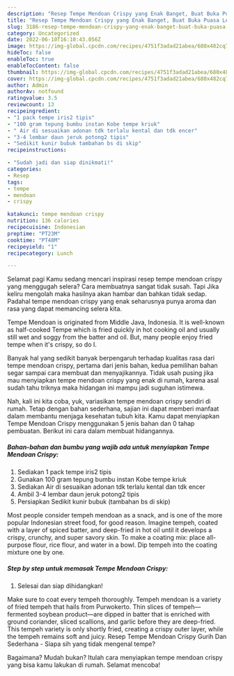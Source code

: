 ```yaml
---
description: "Resep Tempe Mendoan Crispy yang Enak Banget, Buat Buka Puasa Lezat Sekali"
title: "Resep Tempe Mendoan Crispy yang Enak Banget, Buat Buka Puasa Lezat Sekali"
slug: 3186-resep-tempe-mendoan-crispy-yang-enak-banget-buat-buka-puasa-lezat-sekali
category: Uncategorized
date: 2022-06-10T16:10:43.056Z
image: https://img-global.cpcdn.com/recipes/4751f3adad21abea/680x482cq70/tempe-mendoan-crispy-foto-resep-utama.jpg
hideToc: false
enableToc: true
enableTocContent: false
thumbnail: https://img-global.cpcdn.com/recipes/4751f3adad21abea/680x482cq70/tempe-mendoan-crispy-foto-resep-utama.jpg
cover: https://img-global.cpcdn.com/recipes/4751f3adad21abea/680x482cq70/tempe-mendoan-crispy-foto-resep-utama.jpg
author: Admin
authorAv: notfound
ratingvalue: 3.5
reviewcount: 13
recipeingredient:
- "1 pack tempe iris2 tipis"
- "100 gram tepung bumbu instan Kobe tempe kriuk"
- " Air di sesuaikan adonan tdk terlalu kental dan tdk encer"
- "3-4 lembar daun jeruk potong2 tipis"
- "Sedikit kunir bubuk tambahan bs di skip"
recipeinstructions:

- "Sudah jadi dan siap dinikmati!"
categories:
- Resep
tags:
- tempe
- mendoan
- crispy

katakunci: tempe mendoan crispy 
nutrition: 136 calories
recipecuisine: Indonesian
preptime: "PT23M"
cooktime: "PT48M"
recipeyield: "1"
recipecategory: Lunch

---
```



Selamat pagi Kamu sedang mencari inspirasi resep tempe mendoan crispy yang menggugah selera? Cara membuatnya sangat tidak susah. Tapi Jika keliru mengolah maka hasilnya akan hambar dan bahkan tidak sedap. Padahal tempe mendoan crispy yang enak seharusnya punya aroma dan rasa yang dapat memancing selera kita.


Tempe Mendoan is originated from Middle Java, Indonesia. It is well-known as half-cooked Tempe which is fried quickly in hot cooking oil and usually still wet and soggy from the batter and oil. But, many people enjoy fried tempe when it&#39;s crispy, so do I.

Banyak hal yang sedikit banyak berpengaruh terhadap kualitas rasa dari tempe mendoan crispy, pertama dari jenis bahan, kedua pemilihan bahan segar sampai cara membuat dan menyajikannya. Tidak usah pusing jika mau menyiapkan tempe mendoan crispy yang enak di rumah, karena asal sudah tahu triknya maka hidangan ini mampu jadi suguhan istimewa.


Nah, kali ini kita coba, yuk, variasikan tempe mendoan crispy sendiri di rumah. Tetap dengan bahan sederhana, sajian ini dapat memberi manfaat dalam membantu menjaga kesehatan tubuh kita. Kamu dapat menyiapkan Tempe Mendoan Crispy menggunakan 5 jenis bahan dan 0 tahap pembuatan. Berikut ini cara dalam membuat hidangannya.

<!--inarticleads1-->

##### Bahan-bahan dan bumbu yang wajib ada untuk menyiapkan Tempe Mendoan Crispy:

1. Sediakan 1 pack tempe iris2 tipis
1. Gunakan 100 gram tepung bumbu instan Kobe tempe kriuk
1. Sediakan  Air di sesuaikan adonan tdk terlalu kental dan tdk encer
1. Ambil 3-4 lembar daun jeruk potong2 tipis
1. Persiapkan Sedikit kunir bubuk (tambahan bs di skip)


Most people consider tempeh mendoan as a snack, and is one of the more popular Indonesian street food, for good reason. Imagine tempeh, coated with a layer of spiced batter, and deep-fried in hot oil until it develops a crispy, crunchy, and super savory skin. To make a coating mix: place all-purpose flour, rice flour, and water in a bowl. Dip tempeh into the coating mixture one by one. 

<!--inarticleads2-->

##### Step by step untuk memasak Tempe Mendoan Crispy:


1. Selesai dan siap dihidangkan!

Make sure to coat every tempeh thoroughly. Tempeh mendoan is a variety of fried tempeh that hails from Purwokerto. Thin slices of tempeh—fermented soybean product—are dipped in batter that is enriched with ground coriander, sliced scallions, and garlic before they are deep-fried. This tempeh variety is only shortly fried, creating a crispy outer layer, while the tempeh remains soft and juicy. Resep Tempe Mendoan Crispy Gurih Dan Sederhana - Siapa sih yang tidak mengenal tempe? 

Bagaimana? Mudah bukan? Itulah cara menyiapkan tempe mendoan crispy yang bisa kamu lakukan di rumah. Selamat mencoba!
